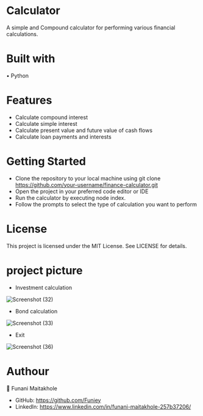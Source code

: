 # Calculator
A simple and Compound calculator for performing various financial calculations.

# Built with
• Python

# Features

* Calculate compound interest
* Calculate simple interest 
* Calculate present value and future value of cash flows 
* Calculate loan payments and interests

# Getting Started

* Clone the repository to your local machine using git clone https://github.com/your-username/finance-calculator.git 
* Open the project in your preferred code editor or IDE
* Run the calculator by executing node index.
* Follow the prompts to select the type of calculation you want to perform

# License

This project is licensed under the MIT License. See LICENSE for details.

# project picture

* Investment calculation
  
![Screenshot (32)](https://github.com/Funiey/calculator/assets/127227319/994ffb48-5b2f-44ce-846a-c669bd71441e)

* Bond calculation
  
![Screenshot (33)](https://github.com/Funiey/calculator/assets/127227319/6f59d928-c271-4b9b-99ac-3214e97a70e8)

* Exit

![Screenshot (36)](https://github.com/Funiey/calculator/assets/127227319/be52fea0-96ec-464a-b1b9-9a9b45327403)


# Authour
👤 Funani Maitakhole
  * GitHub: https://github.com/Funiey
  * LinkedIn: https://www.linkedin.com/in/funani-maitakhole-257b37206/
